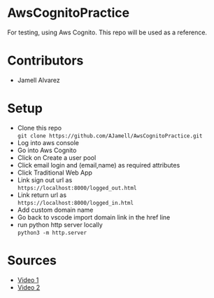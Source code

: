 # AwsCognitoPractice
For testing, using Aws Cognito. This repo will be used as a reference.  

# Contributors 
* Jamell Alvarez 

# Setup
* Clone this repo <br>
`git clone https://github.com/AJamell/AwsCognitoPractice.git`
* Log into aws console
* Go into Aws Cognito 
* Click on Create a user pool
* Click email login and (email,name) as required attributes
* Click Traditional Web App
* Link sign out url as <br>
  `https://localhost:8000/logged_out.html`
* Link return url as <br>
  `https://localhost:8000/logged_in.html`
* Add custom domain name 
* Go back to vscode import domain link in the href line 
* run python http server locally <br>
`python3 -m http.server`

# Sources 
* [Video 1](https://youtu.be/peiv4qbV0Y8?si=f9j2s2qAaXCVkF4X)
* [Video 2](https://youtu.be/8a0vtkWJIA4?si=TFH79bxDXjYWPHIT)

